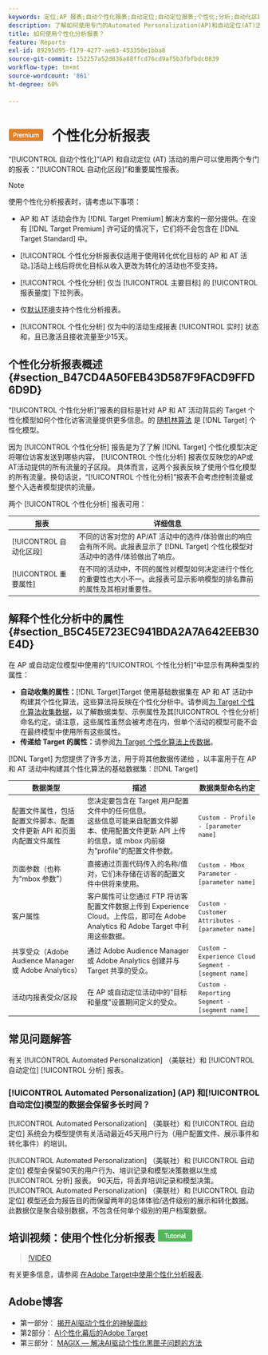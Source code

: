 ```yaml
---
keywords: 定位;AP 报表;自动个性化报表;自动定位;自动定位报表;个性化;分析;自动化区段;常见问题解答;常见问题解答;重要属性
description: 了解如何使用专门的Automated Personalization(AP)和自动定位(AT)活动报表 — 自动化区段和重要属性。
title: 如何使用个性化分析报表？
feature: Reports
exl-id: 89295d95-f179-4277-ae63-453350e1bba8
source-git-commit: 152257a52d836a88ffcd76cd9af5b3fbfbdc0839
workflow-type: tm+mt
source-wordcount: '861'
ht-degree: 60%

---
```


# ![PREMIUM](/help/main/assets/premium.png) 个性化分析报表

“[!UICONTROL 自动个性化]”(AP) 和自动定位 (AT) 活动的用户可以使用两个专门的报表：“[!UICONTROL 自动化区段]”和重要属性报表。

>[!NOTE]
>
>使用个性化分析报表时，请考虑以下事项：
>
>* AP 和 AT 活动会作为 [!DNL Target Premium] 解决方案的一部分提供。在没有 [!DNL Target Premium] 许可证的情况下，它们将不会包含在 [!DNL Target Standard] 中。
>
>* [!UICONTROL 个性化分析报表仅适用于使用转化优化目标的 AP 和 AT 活动。]活动上线后将优化目标从收入更改为转化的活动也不受支持。
>
>* [!UICONTROL 个性化分析] 仅当 [!UICONTROL 主要目标] 的 [!UICONTROL 报表量度] 下拉列表。
>
>* 仅[默认环境](/help/main/administrating-target/hosts.md)支持个性化分析报表。
>
>* [!UICONTROL 个性化分析] 仅为中的活动生成报表 [!UICONTROL 实时] 状态和，且已激活且接收流量至少15天。


## 个性化分析报表概述 {#section_B47CD4A50FEB43D587F9FACD9FFD6D9D}

“[!UICONTROL 个性化分析]”报表的目标是针对 AP 和 AT 活动背后的 Target 个性化模型如何个性化访客流量提供更多信息。的 [随机林算法](/help/main/c-activities/t-automated-personalization/algo-random-forest.md) 是 [!DNL Target] 个性化模型。

因为 [!UICONTROL 个性化分析] 报告是为了了解 [!DNL Target] 个性化模型决定将哪位访客发送到哪些内容， [!UICONTROL 个性化分析] 报表仅反映您的AP或AT活动提供的所有流量的子区段。 具体而言，这两个报表反映了使用个性化模型的所有流量。换句话说，“[!UICONTROL 个性化分析]”报表不会考虑控制流量或整个入选者模型提供的流量。

两个 [!UICONTROL 个性化分析] 报表可用：

| 报表 | 详细信息 |
|--- |--- |
| [!UICONTROL 自动化区段] | 不同的访客对您的 AP/AT 活动中的选件/体验做出的响应会有所不同。此报表显示了 [!DNL Target] 个性化模型对活动中的选件/体验做出了响应。 |
| [!UICONTROL 重要属性] | 在不同的活动中，不同的属性对模型如何决定进行个性化的重要性也大小不一。此报表可显示影响模型的排名靠前的属性及其相对重要性。 |

## 解释个性化分析中的属性 {#section_B5C45E723EC941BDA2A7A642EEB30E4D}

在 AP 或自动定位模型中使用的“[!UICONTROL 个性化分析]”中显示有两种类型的属性：

* **自动收集的属性：**[!DNL Target]Target 使用基础数据集在 AP 和 AT 活动中构建其个性化算法，这些算法将反映在个性化分析中。请参阅[为 Target 个性化算法收集数据](/help/main/c-activities/t-automated-personalization/ap-data.md)，以了解数据类型、示例属性及其[!UICONTROL 个性化分析]命名约定。请注意，这些属性虽然会被考虑在内，但单个活动的模型可能不会在最终模型中使用所有这些属性。
* **传递给 Target 的属性：**&#x200B;请参阅[为 Target 个性化算法上传数据](/help/main/c-activities/t-automated-personalization/uploading-data-for-the-target-personalization-algorithms.md)。

[!DNL Target] 为您提供了许多方法，用于将其他数据传递给 ，以丰富用于在 AP 和 AT 活动中构建其个性化算法的基础数据集：[!DNL Target]

| 数据类型 | 描述 | 数据类型命名约定 |
|--- |--- |--- |
| 配置文件属性，包括配置文件脚本、配置文件更新 API 和页面内配置文件属性 | 您决定要包含在 Target 用户配置文件中的任何信息。<br>这些信息可能来自配置文件脚本、使用配置文件更新 API 上传的信息，或 mbox 内前缀为“profile”的配置文件参数。 | `Custom - Profile - [parameter name]` |
| 页面参数（也称为“mbox 参数”） | 直接通过页面代码传入的名称/值对，它们未存储在访客的配置文件中供将来使用。 | `Custom - Mbox Parameter - [parameter name]` |
| 客户属性 | 客户属性可让您通过 FTP 将访客配置文件数据上传到 Experience Cloud。上传后，即可在 Adobe Analytics 和 Adobe Target 中利用这些数据。 | `Custom - Customer Attributes - [parameter name]` |
| 共享受众（Adobe Audience Manager 或 Adobe Analytics） | 通过 Adobe Audience Manager 或 Adobe Analytics 创建并与 Target 共享的受众。 | `Custom - Experience Cloud Segment - [segment name]` |
| 活动内报表受众/区段 | 在 AP 或自动定位活动中的“目标和量度”设置期间定义的受众。 | `Custom - Reporting Segment - [segment name]` |

## 常见问题解答

有关 [!UICONTROL Automated Personalization] （美联社）和 [!UICONTROL 自动定位] [!UICONTROL 分析] 报表。

### [!UICONTROL Automated Personalization] (AP) 和[!UICONTROL 自动定位]模型的数据会保留多长时间？

[!UICONTROL Automated Personalization] （美联社）和 [!UICONTROL 自动定位] 系统会为模型提供有关活动最近45天用户行为（用户配置文件、展示事件和转化事件）的培训。

[!UICONTROL Automated Personalization] （美联社）和 [!UICONTROL 自动定位] 模型会保留90天的用户行为、培训记录和模型决策数据以生成 [!UICONTROL 分析] 报表。 90天后，将丢弃培训记录和模型决策。 [!UICONTROL Automated Personalization] （美联社）和 [!UICONTROL 自动定位] 模型还会为报告目的而保留两年的总体体验/选件级别的展示和转化数据。 此数据仅是聚合级别数据，不包含任何单个级别的用户档案数据。

## 培训视频：使用个性化分析报表 ![教程徽章](/help/main/assets/tutorial.png)

>[!VIDEO](https://video.tv.adobe.com/v/25601/)

有关更多信息，请参阅 [在Adobe Target中使用个性化分析报表](https://helpx.adobe.com/target/kt/using/personalization-insights-report-feature-video-use.html).

## Adobe博客

* 第一部分： [揭开AI驱动个性化的神秘面纱](https://theblog.adobe.com/taking-mystery-magic-ai-driven-personalization-part-1/)
* 第2部分： [AI个性化幕后的Adobe Target](https://theblog.adobe.com/a-peek-behind-the-curtain-of-ai-for-personalization-in-adobe-target/)
* 第三部分： [MAGIX — 解决AI驱动个性化黑匣子问题的方法](https://theblog.adobe.com/magix-the-solution-to-the-black-box-issue-of-ai-driven-personalization/)
